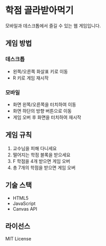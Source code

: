 # 학점 골라받아먹기

모바일과 데스크톱에서 즐길 수 있는 웹 게임입니다.

## 게임 방법

### 데스크톱
- 왼쪽/오른쪽 화살표 키로 이동
- R 키로 게임 재시작

### 모바일
- 화면 왼쪽/오른쪽을 터치하여 이동
- 화면 하단의 방향 버튼으로 이동
- 게임 오버 후 화면을 터치하여 재시작

## 게임 규칙
1. 교수님을 피해 다니세요
2. 떨어지는 학점 블록을 받으세요
3. F 학점을 4개 받으면 게임 오버
4. 총 7개의 학점을 받으면 게임 오버

## 기술 스택
- HTML5
- JavaScript
- Canvas API

## 라이선스
MIT License 